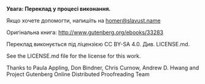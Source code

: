**Увага: Переклад у процесі виконання.**

Якщо хочете допомогти, напишіть на homer@slavust.name

Оригінальна книга:
http://www.gutenberg.org/ebooks/33283

Переклад виконується під ліцензією CC BY-SA 4.0. Див. LICENSE.md.

See the LICENSE.md file for the license for this work.

Thanks to Paula Appling, Don Bindner, Chris Curnow, Andrew D. Hwang
and
Project Gutenberg Online Distributed Proofreading Team

